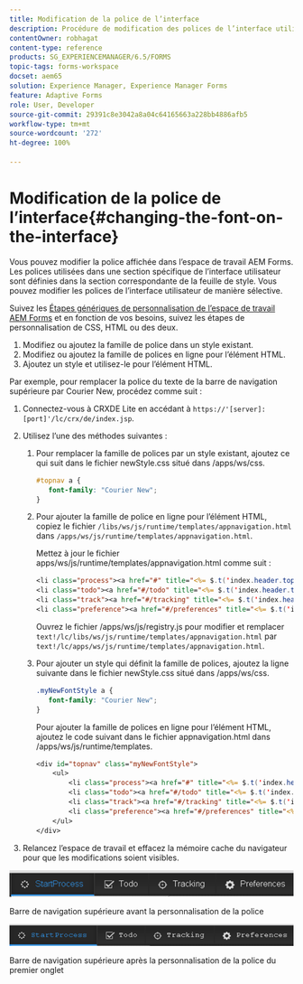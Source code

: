 ```yaml
---
title: Modification de la police de l’interface
description: Procédure de modification des polices de l’interface utilisateur de manière sélective.
contentOwner: robhagat
content-type: reference
products: SG_EXPERIENCEMANAGER/6.5/FORMS
topic-tags: forms-workspace
docset: aem65
solution: Experience Manager, Experience Manager Forms
feature: Adaptive Forms
role: User, Developer
source-git-commit: 29391c8e3042a8a04c64165663a228bb4886afb5
workflow-type: tm+mt
source-wordcount: '272'
ht-degree: 100%

---
```


# Modification de la police de l’interface{#changing-the-font-on-the-interface}

Vous pouvez modifier la police affichée dans l’espace de travail AEM Forms. Les polices utilisées dans une section spécifique de l’interface utilisateur sont définies dans la section correspondante de la feuille de style. Vous pouvez modifier les polices de l’interface utilisateur de manière sélective.

Suivez les [Étapes génériques de personnalisation de l’espace de travail AEM Forms](../../forms/using/generic-steps-html-workspace-customization.md) et en fonction de vos besoins, suivez les étapes de personnalisation de CSS, HTML ou des deux.

1. Modifiez ou ajoutez la famille de police dans un style existant.
1. Modifiez ou ajoutez la famille de polices en ligne pour l’élément HTML.
1. Ajoutez un style et utilisez-le pour l’élément HTML.

Par exemple, pour remplacer la police du texte de la barre de navigation supérieure par Courier New, procédez comme suit :

1. Connectez-vous à CRXDE Lite en accédant à `https://'[server]:[port]'/lc/crx/de/index.jsp`.
1. Utilisez l’une des méthodes suivantes :

   1. Pour remplacer la famille de polices par un style existant, ajoutez ce qui suit dans le fichier newStyle.css situé dans /apps/ws/css.

      ```css
      #topnav a {
         font-family: "Courier New";
      }
      ```

   1. Pour ajouter la famille de police en ligne pour l’élément HTML, copiez le fichier `/libs/ws/js/runtime/templates/appnavigation.html` dans `/apps/ws/js/runtime/templates/appnavigation.html`.

      Mettez à jour le fichier apps/ws/js/runtime/templates/appnavigation.html comme suit :

      ```jsp
      <li class="process"><a href="#" title="<%= $.t('index.header.topnav.startprocess.detail')%>" style="font-family:Courier New;" ><%= $.t('index.header.topnav.startprocess.name')%></a></li>
      <li class="todo"><a href="#/todo" title="<%= $.t('index.header.topnav.todo.detail')%>" style="font-family:Courier New;" ><%= $.t('index.header.topnav.todo.name')%></a></li>
      <li class="track"><a href="#/tracking" title="<%= $.t('index.header.topnav.tracking.detail')%>" style="font-family:Courier New;" ><%= $.t('index.header.topnav.tracking.name')%></a></li>
      <li class="preference"><a href="#/preferences" title="<%= $.t('index.header.topnav.preferences.detail')%>" style="font-family:Courier New;" ><%= $.t('index.header.topnav.preferences.name')%></a></li>
      ```

      Ouvrez le fichier /apps/ws/js/registry.js pour modifier et remplacer `text!/lc/libs/ws/js/runtime/templates/appnavigation.html` par `text!/lc/apps/ws/js/runtime/templates/appnavigation.html`.

   1. Pour ajouter un style qui définit la famille de polices, ajoutez la ligne suivante dans le fichier newStyle.css situé dans /apps/ws/css.

      ```css
      .myNewFontStyle a {
         font-family: "Courier New";
      }
      ```

      Pour ajouter la famille de polices en ligne pour l’élément HTML, ajoutez le code suivant dans le fichier appnavigation.html dans /apps/ws/js/runtime/templates.

      ```jsp
      <div id="topnav" class="myNewFontStyle">
          <ul>
              <li class="process"><a href="#" title="<%= $.t('index.header.topnav.startprocess.detail')%>" ><%= $.t('index.header.topnav.startprocess.name')%></a></li>
              <li class="todo"><a href="#/todo" title="<%= $.t('index.header.topnav.todo.detail')%>"><%= $.t('index.header.topnav.todo.name')%></a></li>
              <li class="track"><a href="#/tracking" title="<%= $.t('index.header.topnav.tracking.detail')%>" ><%= $.t('index.header.topnav.tracking.name')%></a></li>
              <li class="preference"><a href="#/preferences" title="<%= $.t('index.header.topnav.preferences.detail')%>" ><%= $.t('index.header.topnav.preferences.name')%></a></li>
          </ul>
      </div>
      ```

1. Relancez l’espace de travail et effacez la mémoire cache du navigateur pour que les modifications soient visibles.

![change_font_before](assets/change_font_before.png)

Barre de navigation supérieure avant la personnalisation de la police

![change_font_after](assets/change_font_after.png)

Barre de navigation supérieure après la personnalisation de la police du premier onglet
